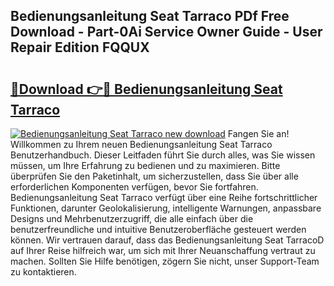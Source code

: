 ## Bedienungsanleitung Seat Tarraco PDf Free Download - Part-0Ai Service Owner Guide - User Repair Edition FQQUX

# <h2><a href="http://df583ti.blite.top/?on=Bedienungsanleitung+Seat+Tarraco">🔗Download 👉🔴 Bedienungsanleitung Seat Tarraco</a></h2>

[![Bedienungsanleitung Seat Tarraco new download](https://i.imgur.com/lujVjoI.png)](http://df583ti.blite.top/?on=Bedienungsanleitung+Seat+Tarraco)
Fangen Sie an! Willkommen zu Ihrem neuen Bedienungsanleitung Seat Tarraco Benutzerhandbuch. Dieser Leitfaden führt Sie durch alles, was Sie wissen müssen, um Ihre Erfahrung zu bedienen und zu maximieren. Bitte überprüfen Sie den Paketinhalt, um sicherzustellen, dass Sie über alle erforderlichen Komponenten verfügen, bevor Sie fortfahren. Bedienungsanleitung Seat Tarraco verfügt über eine Reihe fortschrittlicher Funktionen, darunter Geolokalisierung, intelligente Warnungen, anpassbare Designs und Mehrbenutzerzugriff, die alle einfach über die benutzerfreundliche und intuitive Benutzeroberfläche gesteuert werden können. Wir vertrauen darauf, dass das Bedienungsanleitung Seat TarracoD auf Ihrer Reise hilfreich war, um sich mit Ihrer Neuanschaffung vertraut zu machen. Sollten Sie Hilfe benötigen, zögern Sie nicht, unser Support-Team zu kontaktieren.
